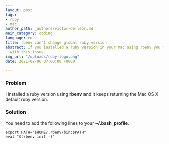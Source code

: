 ```yaml
---
layout: post
tags:
- ruby
- mac
author_path: _authors/victor-de-leon.md
main_category: coding
language: en
title: rbenv can't change global ruby version
abstract: If you installed a ruby version in your mac using rbenv you may encounter
  with this issue.
img_url: "/uploads/ruby-logo.png"
date: 2021-02-06 07:00:00 +0000

---
```

### Problem

I installed a ruby version using **rbenv** and it keeps returning the Mac OS X default ruby version.

### Solution

You need to add the following lines to your **\~/.bash_profile**.

    export PATH="$HOME/.rbenv/bin:$PATH"
    eval "$(rbenv init -)"